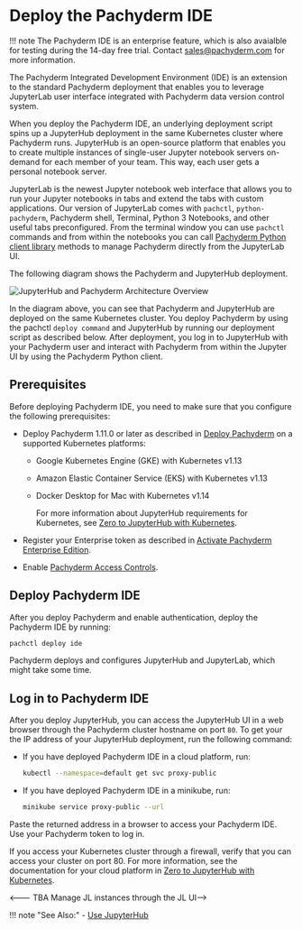 # Deploy the Pachyderm IDE

!!! note
    The Pachyderm IDE is an enterprise feature,
    which is also avaialble for testing during
    the 14-day free trial.
    Contact sales@pachyderm.com for more
    information.

The Pachyderm Integrated Development Environment (IDE) is
an extension to the standard Pachyderm deployment that
enables you to leverage JupyterLab user interface
integrated with Pachyderm data version control system.

When you deploy the Pachyderm IDE, an underlying deployment script
spins up a JupyterHub deployment in the same Kubernetes cluster
where Pachyderm runs. JupyterHub is an open-source platform that enables you
to create multiple instances of single-user Jupyter notebook
servers on-demand for each member of your team.
This way, each user gets a personal notebook server.

JupyterLab is the newest Jupyter notebook web interface that
allows you to run your Jupyter notebooks in tabs and extend the
tabs with custom applications. Our version of JupyterLab comes
with `pachctl`, `python-pachyderm`, Pachyderm shell,
Terminal, Python 3 Notebooks, and other useful tabs preconfigured.
From the terminal window you can use `pachctl` commands and from 
within the notebooks you can call 
[Pachyderm Python client library](https://github.com/pachyderm/python-pachyderm)
methods to manage Pachyderm directly from the
JupyterLab UI.

The following diagram shows the Pachyderm and JupyterHub deployment.

![JupyterHub and Pachyderm Architecture Overview](../../assets/images/d_jupyterhub-pachyderm-arch.svg)

In the diagram above, you can see that Pachyderm and JupyterHub are
deployed on the same Kubernetes cluster. You deploy Pachyderm by
using the pachctl `deploy command` and JupyterHub by running
our deployment script as described below. After deployment, you log in
to JupyterHub with your Pachyderm user and interact with Pachyderm
from within the Jupyter UI by using the Pachyderm Python client.

## Prerequisites

Before deploying Pachyderm IDE, you need to make sure that you configure
the following prerequisites:

* Deploy Pachyderm 1.11.0 or later as described in
[Deploy Pachyderm](https://docs.pachyderm.com/latest/deploy-manage/deploy/)
on a supported Kubernetes platforms:

  - Google Kubernetes Engine (GKE) with Kubernetes v1.13
  - Amazon Elastic Container Service (EKS) with Kubernetes v1.13
  - Docker Desktop for Mac with Kubernetes v1.14

    For more information about JupyterHub requirements for Kubernetes,
    see [Zero to JupyterHub with Kubernetes](https://zero-to-jupyterhub.readthedocs.io/en/latest/).

* Register your Enterprise token as described in
[Activate Pachyderm Enterprise Edition](https://docs.pachyderm.com/latest/enterprise/deployment/#activate-pachyderm-enterprise-edition).

* Enable [Pachyderm Access Controls](https://docs.pachyderm.com/latest/enterprise/auth/auth/).

## Deploy Pachyderm IDE

After you deploy Pachyderm and enable authentication,
deploy the Pachyderm IDE by running:

```bash
pachctl deploy ide
```

Pachyderm deploys and configures JupyterHub and JupyterLab, which
might take some time. 

## Log in to Pachyderm IDE

After you deploy JupyterHub, you can access the JupyterHub UI
in a web browser through the Pachyderm cluster hostname on port
`80`. To get your the IP address of your JupyterHub deployment,
run the following command:

* If you have deployed Pachyderm IDE in a cloud platform, run:

  ```bash
  kubectl --namespace=default get svc proxy-public
  ```

* If you have deployed Pachyderm IDE in a minikube, run:

  ```bash
  minikube service proxy-public --url
  ```

Paste the returned address in a browser to access your Pachyderm IDE.
Use your Pachyderm token to log in.

If you access your Kubernetes cluster through a firewall, verify that
you can access your cluster on port 80. For more information, see
the documentation for your cloud platform in
[Zero to JupyterHub with Kubernetes](https://zero-to-jupyterhub.readthedocs.io/en/latest/create-k8s-cluster.html).


<--- TBA Manage JL instances through the JL UI-->

!!! note "See Also:"
    - [Use JupyterHub](../../how-tos/use-jupyterhub/index.md)
